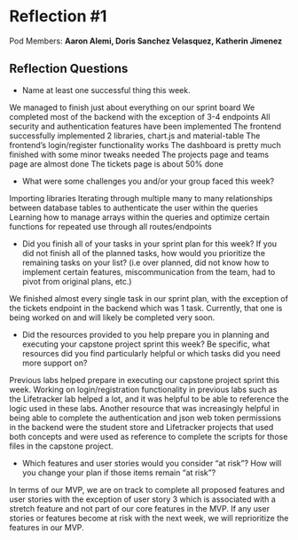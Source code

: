 # Reflection #1

Pod Members: **Aaron Alemi, Doris Sanchez Velasquez, Katherin Jimenez**

## Reflection Questions

* Name at least one successful thing this week.

 We managed to finish just about everything on our sprint board
 We completed most of the backend with the exception of 3-4 endpoints
 All security and authentication features have been implemented
 The frontend successfully implemented 2 libraries, chart.js and material-table
 The frontend’s login/register functionality works
 The dashboard is pretty much finished with some minor tweaks needed
 The projects page and teams page are almost done
 The tickets page is about 50% done

* What were some challenges you and/or your group faced this week?

 Importing libraries
 Iterating through multiple many to many relationships between database tables to authenticate the user within the queries
 Learning how to manage arrays within the queries and optimize certain functions for repeated use through all routes/endpoints

* Did you finish all of your tasks in your sprint plan for this week? If you did not finish all of the planned tasks, how would you prioritize the remaining tasks on your list?  (i.e over planned, did not know how to implement certain features, miscommunication from the team, had to pivot from original plans, etc.)

 We finished almost every single task in our sprint plan, with the exception of the tickets endpoint in the backend which was 1 task. Currently, that one is being  worked on and will likely be completed very soon. 

* Did the resources provided to you help prepare you in planning and executing your capstone project sprint this week? Be specific, what resources did you find particularly helpful or which tasks did you need more support on?

 Previous labs helped prepare in executing our capstone project sprint this week. Working on login/registration functionality in previous  labs such as the Lifetracker lab helped a lot, and it was helpful to be able to reference the logic used in these labs.  Another resource that was increasingly helpful in being able to complete the authentication and json web token permissions in the backend were the student store and Lifetracker projects that used both concepts and were used as reference to complete the scripts for those files in the capstone project.

* Which features and user stories would you consider “at risk”? How will you change your plan if those items remain “at risk”?

 In terms of our MVP, we are on track to complete all proposed features and user stories with the exception of user story 3 which is associated with a stretch feature and not part of our core features in the MVP. If any user stories or features become at risk with the next week, we will reprioritize the features in our MVP.
